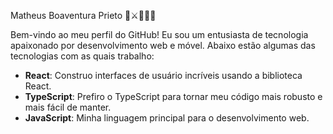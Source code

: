 Matheus Boaventura Prieto 👒⚔🏴‍☠️🌊

Bem-vindo ao meu perfil do GitHub! Eu sou um entusiasta de tecnologia apaixonado por desenvolvimento web e móvel. Abaixo estão algumas das tecnologias com as quais trabalho:

- **React**: Construo interfaces de usuário incríveis usando a biblioteca React.
- **TypeScript**: Prefiro o TypeScript para tornar meu código mais robusto e mais fácil de manter.
- **JavaScript**: Minha linguagem principal para o desenvolvimento web.
